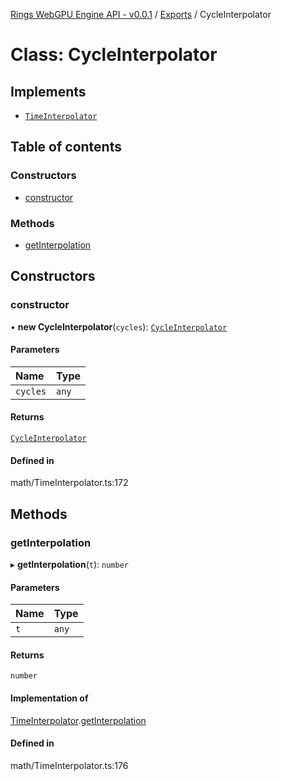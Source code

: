 [Rings WebGPU Engine API - v0.0.1](../README.md) / [Exports](../modules.md) / CycleInterpolator

# Class: CycleInterpolator

## Implements

- [`TimeInterpolator`](../interfaces/TimeInterpolator.md)

## Table of contents

### Constructors

- [constructor](CycleInterpolator.md#constructor)

### Methods

- [getInterpolation](CycleInterpolator.md#getinterpolation)

## Constructors

### constructor

• **new CycleInterpolator**(`cycles`): [`CycleInterpolator`](CycleInterpolator.md)

#### Parameters

| Name | Type |
| :------ | :------ |
| `cycles` | `any` |

#### Returns

[`CycleInterpolator`](CycleInterpolator.md)

#### Defined in

math/TimeInterpolator.ts:172

## Methods

### getInterpolation

▸ **getInterpolation**(`t`): `number`

#### Parameters

| Name | Type |
| :------ | :------ |
| `t` | `any` |

#### Returns

`number`

#### Implementation of

[TimeInterpolator](../interfaces/TimeInterpolator.md).[getInterpolation](../interfaces/TimeInterpolator.md#getinterpolation)

#### Defined in

math/TimeInterpolator.ts:176
